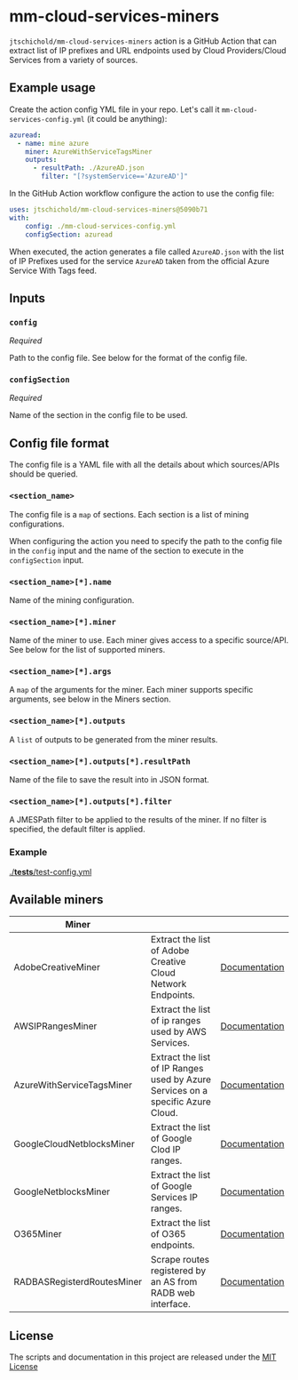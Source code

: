 # mm-cloud-services-miners

`jtschichold/mm-cloud-services-miners` action is a GitHub Action that can extract list of IP prefixes and URL endpoints used by Cloud Providers/Cloud Services from a variety of sources.

## Example usage

Create the action config YML file in your repo. Let's call it `mm-cloud-services-config.yml` (it could be anything):

```yaml
azuread:
  - name: mine azure
    miner: AzureWithServiceTagsMiner
    outputs:
      - resultPath: ./AzureAD.json
        filter: "[?systemService=='AzureAD']"
```

In the GitHub Action workflow configure the action to use the config file:

```yaml
uses: jtschichold/mm-cloud-services-miners@5090b71
with:
    config: ./mm-cloud-services-config.yml
    configSection: azuread
```

When executed, the action generates a file called `AzureAD.json` with the list of IP Prefixes used for the service `AzureAD` taken from the official Azure Service With Tags feed.

## Inputs

### `config`

*Required*

Path to the config file. See below for the format of the config file.

### `configSection`

*Required*

Name of the section in the config file to be used.

## Config file format

The config file is a YAML file with all the details about which sources/APIs should be queried.

### `<section_name>`

The config file is a `map` of sections. Each section is a list of mining configurations.

When configuring the action you need to specify the path to the config file in the `config` input and the name of the section to execute in the `configSection` input.

### `<section_name>[*].name`

Name of the mining configuration. 

### `<section_name>[*].miner`

Name of the miner to use. Each miner gives access to a specific source/API. See below for the list of supported miners.

### `<section_name>[*].args`

A `map` of the arguments for the miner. Each miner supports specific arguments, see below in the Miners section.

### `<section_name>[*].outputs`

A `list` of outputs to be generated from the miner results.

### `<section_name>[*].outputs[*].resultPath`

Name of the file to save the result into in JSON format.

### `<section_name>[*].outputs[*].filter`

A JMESPath filter to be applied to the results of the miner. If no filter is specified, the default filter is applied.

### Example

[./__tests__/test-config.yml](./__tests__/test-config.yml)

## Available miners

|Miner|||
|-|-|-|
| AdobeCreativeMiner | Extract the list of Adobe Creative Cloud Network Endpoints. | [Documentation](docs/AdobeCreativeMiner.md) |
| AWSIPRangesMiner | Extract the list of ip ranges used by AWS Services. | [Documentation](docs/AWSIPRangesMiner.md) |
| AzureWithServiceTagsMiner | Extract the list of IP Ranges used by Azure Services on a specific Azure Cloud. | [Documentation](docs/AzureWithServiceTagsMiner.md) |
| GoogleCloudNetblocksMiner | Extract the list of Google Clod IP ranges. | [Documentation](docs/GoogleCloudNetblocksMiner.md) |
| GoogleNetblocksMiner | Extract the list of Google Services IP ranges. | [Documentation](docs/GoogleNetblocksMiner.md) |
| O365Miner | Extract the list of O365 endpoints. | [Documentation](docs/O365Miner.md) |
| RADBASRegisterdRoutesMiner | Scrape routes registered by an AS from RADB web interface. | [Documentation](docs/RADBASRegisterdRoutesMiner.md) |

## License

The scripts and documentation in this project are released under the [MIT License](LICENSE)
